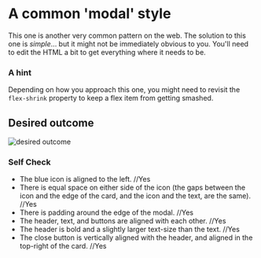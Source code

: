 # A common 'modal' style
This one is another very common pattern on the web. The solution to this one is _simple_... but it might not be immediately obvious to you. You'll need to edit the HTML a bit to get everything where it needs to be.

### A hint
Depending on how you approach this one, you might need to revisit the `flex-shrink` property to keep a flex item from getting smashed.

## Desired outcome

![desired outcome](./desired-outcome.png)

### Self Check

- The blue icon is aligned to the left.     //Yes
- There is equal space on either side of the icon (the gaps between the icon and the edge of the card, and the icon and the text, are the same).        //Yes
- There is padding around the edge of the modal.        //Yes
- The header, text, and buttons are aligned with each other.        //Yes
- The header is bold and a slightly larger text-size than the text.     //Yes
- The close button is vertically aligned with the header, and aligned in the top-right of the card.     //Yes
